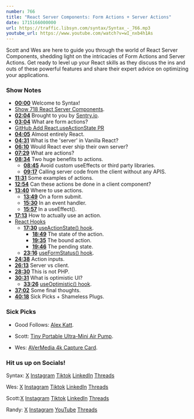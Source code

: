 ```yaml
---
number: 766
title: "React Server Components: Form Actions + Server Actions"
date: 1715166000000
url: https://traffic.libsyn.com/syntax/Syntax_-_766.mp3
youtube_url: https://www.youtube.com/watch?v=wI_nxb4h1As
---
```


Scott and Wes are here to guide you through the world of React Server Components, shedding light on the intricacies of Form Actions and Server Actions. Get ready to level up your React skills as they discuss the ins and outs of these powerful features and share their expert advice on optimizing your applications.

### Show Notes

* **[00:00](#t=00:00)** Welcome to Syntax!
* [Show 718 React Server Components](https://syntax.fm/show/718/react-server-components).
* **[02:04](#t=02:04)** Brought to you by [Sentry.io](https://sentry.io/syntax).
* **[03:04](#t=03:04)** What are form actions?
* [GitHub Add React.useActionState PR](https://github.com/facebook/react/pull/28491)
* **[04:05](#t=04:05)** Almost entirely React.
* **[04:31](#t=04:31)** What is the 'server' in Vanilla React?
* **[06:10](#t=06:10)** Would React ever ship their own server?
* **[07:29](#t=07:29)** What are actions?
* **[08:34](#t=08:34)** Two huge benefits to actions.
    * **[08:45](#t=08:45)** Avoid custom useEffects or third party libraries.
    * **[09:17](#t=09:17)** Calling server code from the client without any APIS.
* **[11:31](#t=11:31)** Some examples of actions.
* **[12:54](#t=12:54)** Can these actions be done in a client component?
* **[13:40](#t=13:40)** Where to use actions.
    * **[13:49](#t=13:49)** On a form submit.
    * **[15:30](#t=15:30)** In an event handler.
    * **[15:57](#t=15:57)** In a useEffect().
* **[17:13](#t=17:13)** How to actually use an action.
* [React Hooks](https://react.dev/reference/react-dom/hooks)
    * **[17:30](#t=17:30)** [useActionState() hook](https://react.dev/reference/react/useActionState).
        * **[18:49](#t=18:49)** The state of the action.
        * **[19:35](#t=19:35)** The bound action.
        * **[19:46](#t=19:46)** The pending state.
    * **[23:16](#t=23:16)** [useFormStatus() hook](https://react.dev/reference/react-dom/hooks/useFormStatus).
* **[24:38](#t=24:38)** Action inputs.
* **[26:13](#t=26:13)** Server vs client.
* **[28:30](#t=28:30)** This is not PHP.
* **[30:31](#t=30:31)** What is optimistic UI?
    * **[33:26](#t=33:26)** [useOptimistic() hook](https://react.dev/reference/react/useOptimistic).
* **[37:02](#t=37:02)** Some final thoughts.
* **[40:18](#t=40:18)** Sick Picks + Shameless Plugs.

### Sick Picks

- Good Follows: [Alex Katt](https://twitter.com/alexdotjs/status/1774496016294719911).

- Scott: [Tiny Portable Ultra-Mini Air Pump](https://amzn.to/3Q4T3gS).
- Wes: [AVerMedia 4k Capture Card](https://amzn.to/3TXv847).

### Hit us up on Socials!

Syntax: [X](https://twitter.com/syntaxfm) [Instagram](https://www.instagram.com/syntax_fm/) [Tiktok](https://www.tiktok.com/@syntaxfm) [LinkedIn](https://www.linkedin.com/company/96077407/admin/feed/posts/) [Threads](https://www.threads.net/@syntax_fm)

Wes: [X](https://twitter.com/wesbos) [Instagram](https://www.instagram.com/wesbos/) [Tiktok](https://www.tiktok.com/@wesbos) [LinkedIn](https://www.linkedin.com/in/wesbos/) [Threads](https://www.threads.net/@wesbos)

Scott:[X](https://twitter.com/stolinski) [Instagram](https://www.instagram.com/stolinski/) [Tiktok](https://www.tiktok.com/@stolinski) [LinkedIn](https://www.linkedin.com/in/stolinski/) [Threads](https://www.threads.net/@stolinski)

Randy: [X](https://twitter.com/randyrektor) [Instagram](https://www.instagram.com/randyrektor/) [YouTube](https://www.youtube.com/@randyrektor) [Threads](https://www.threads.net/@randyrektor)

